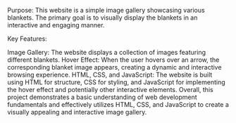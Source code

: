 Purpose: This website is a simple image gallery showcasing various blankets. The primary goal is to visually display the blankets in an interactive and engaging manner.

Key Features:

Image Gallery: The website displays a collection of images featuring different blankets.
Hover Effect: When the user hovers over an arrow, the corresponding blanket image appears, creating a dynamic and interactive browsing experience.
HTML, CSS, and JavaScript: The website is built using HTML for structure, CSS for styling, and JavaScript for implementing the hover effect and potentially other interactive elements.
Overall, this project demonstrates a basic understanding of web development fundamentals and effectively utilizes HTML, CSS, and JavaScript to create a visually appealing and interactive image gallery.
